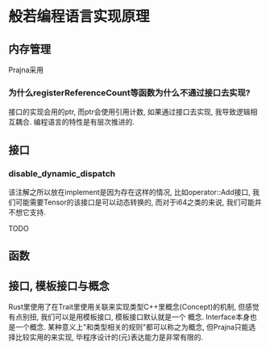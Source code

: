 # 般若编程语言实现原理

## 内存管理

Prajna采用

### 为什么registerReferenceCount等函数为什么不通过接口去实现?

接口的实现会用的ptr, 而ptr会使用引用计数, 如果通过接口去实现, 我导致逻辑相互耦合. 编程语言的特性是有层次推进的.

## 接口

### disable_dynamic_dispatch

该注解之所以放在implement是因为存在这样的情况, 比如operator::Add接口, 我们可能需要Tensor的该接口是可以动态转换的,
而对于i64之类的来说, 我们可能并不想它支持.

TODO

## 函数

## 接口, 模板接口与概念

Rust里使用了在Trait里使用关联来实现类型C++里概念(Concept)的机制, 但感觉有点别扭, 我们可以是用模板接口, 模板接口默认就是一个
概念. Interface本身也是一个概念. 某种意义上"和类型相关的规则"都可以称之为概念, 但Prajna只能选择比较实用的来实现, 毕程序设计的(元)表达能力是非常有限的.
